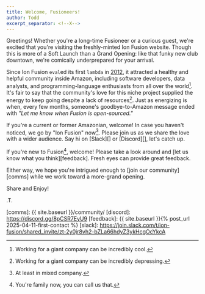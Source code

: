 ```yaml
---
title: Welcome, Fusioneers!
author: Todd
excerpt_separator: <!--X-->
---
```


Greetings!  Whether you're a long-time Fusioneer or a curious guest, we're excited that you're
visiting the freshly-minted Ion Fusion website. <!--X-->
Though this is more of a Soft Launch than a Grand Opening:
like that funky new club downtown, we're comically underprepared for your arrival.

Since Ion Fusion `eval`ed its first `lambda` in [2012][first], it attracted a healthy and
helpful community inside Amazon, including software developers, data analysts, and 
programming-language enthusiasts from all over the world[^good].
It's fair to say that the community's love for this niche project supplied the 
energy to keep going despite a lack of resources[^bad].
Just as energizing is when, every few months, someone's goodbye-to-Amazon message ended with
_"Let me know when Fusion is open-sourced."_

[first]: https://github.com/ion-fusion/fusion-java/commit/0b5baa36255aaeee13699a076a506ee42d47a98d
[^good]: Working for a giant company can be incredibly cool.
[^bad]:  Working for a giant company can be incredibly depressing.


If you're a current or former Amazonian, welcome!
In case you haven't noticed, we go by "Ion Fusion" now[^mix].
Please join us as we share the love with a wider audience. Say hi on [Slack][] or [Discord][], 
let's catch up.

[^mix]: At least in mixed company.

If you're new to Fusion[^fam], welcome!
Please take a look around and [let us know what you think][feedback].
Fresh eyes can provide great feedback.

[^fam]: You're family now, you can call us that.

Either way, we hope you're intrigued enough to [join our community][comms] while we work toward a more-grand opening.


Share and Enjoy!

.T.

[comms]:     {{ site.baseurl }}/community/
[discord]:   https://discord.gg/8pCSR7EyU9
[feedback]:  {{ site.baseurl }}{% post_url 2025-04-11-first-contact %}
[slack]:     https://join.slack.com/t/ion-fusion/shared_invite/zt-2y0jr8vh2-bZLa66hdyZ3ykHcgOcYkcA
